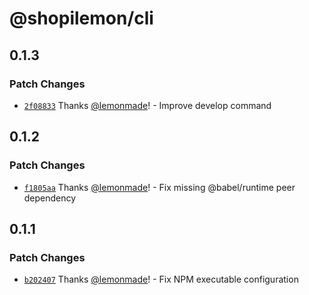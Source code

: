 # @shopilemon/cli

## 0.1.3

### Patch Changes

- [`2f08833`](https://github.com/lemonmade/ui-extensions-test/commit/2f088336c999d1f5eac5a54dea08c6cd73a34954) Thanks [@lemonmade](https://github.com/lemonmade)! - Improve develop command

## 0.1.2

### Patch Changes

- [`f1805aa`](https://github.com/lemonmade/ui-extensions-test/commit/f1805aacbdb07a8cb83eb05ec039486f942d947e) Thanks [@lemonmade](https://github.com/lemonmade)! - Fix missing @babel/runtime peer dependency

## 0.1.1

### Patch Changes

- [`b202407`](https://github.com/lemonmade/ui-extensions-test/commit/b2024073d941eafc6b2dee7f686046629adb218b) Thanks [@lemonmade](https://github.com/lemonmade)! - Fix NPM executable configuration
